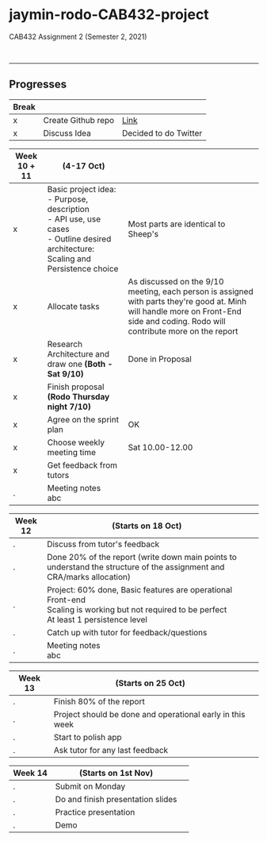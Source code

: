 # jaymin-rodo-CAB432-project

CAB432 Assignment 2 (Semester 2, 2021)

<br>

---

## **Progresses**

| Break |                    |                       |
| ----- | ------------------ | --------------------- |
| x     | Create Github repo | [Link](https://github.com/rodonguyen/jaymin-rodo-CAB432-project)
| x     | Discuss Idea       | Decided to do Twitter |

| Week 10 + 11 | (4-17 Oct)                           |     |
| ------------ | ------------------------------------ | --- |
| x            | Basic project idea: <br> - Purpose, description <br> - API use, use cases <br> - Outline desired architecture: Scaling and Persistence choice  |  Most parts are identical to Sheep's |
| x            | Allocate tasks | As discussed on the 9/10 meeting, each person is assigned with parts they're good at. Minh will handle more on Front-End side and coding. Rodo will contribute more on the report |
| x            | Research Architecture and draw one **(Both - Sat 9/10)** | Done in Proposal
| x            | Finish proposal **(Rodo Thursday night 7/10)** | 
| x            | Agree on the sprint plan    | OK
| x            | Choose weekly meeting time  | Sat 10.00-12.00
| x            | Get feedback from tutors    |
| .            | Meeting notes<br> abc |

| Week 12 | (Starts on 18 Oct)                                                                                        |     |
| ------- | ---------------------------------------------------------------------------------------------------------------------- | --- |
| .       | Discuss from tutor's feedback  |
| .       | Done 20% of the report (write down main points to understand the structure of the assignment and CRA/marks allocation) |
| .       | Project: 60% done, Basic features are operational  <br> Front-end  <br> Scaling is working but not required to be perfect  <br>  At least 1 persistence level |
| .       | Catch up with tutor for feedback/questions                                                                             |
| .       | Meeting notes<br> abc |

| Week 13 | (Starts on 25 Oct)                        |     |
| ------- | ----------------------------------------- | --- |
| .       | Finish 80% of the report                  |
| .       | Project should be done and operational early in this week  |
| .       | Start to polish app                       |
| .       | Ask tutor for any last feedback           |

| Week 14 | (Starts on  1st Nov)              |     |
| ------- | --------------------------------- | --- |
| .       | Submit on Monday                  |
| .       | Do and finish presentation slides |
| .       | Practice presentation             |
| .       | Demo                              |
